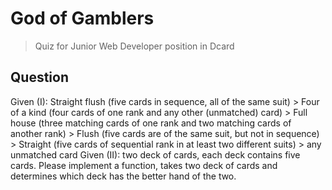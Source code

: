 # God of Gamblers #

> Quiz for Junior Web Developer position in Dcard

## Question ##

Given (I): Straight flush (five cards in sequence, all of the same suit) &gt; Four of a kind (four cards of one rank and any other (unmatched) card) &gt; Full house (three matching cards of one rank and two matching cards of another rank) &gt; Flush (five cards are of the same suit, but not in sequence) &gt; Straight (five cards of sequential rank in at least two different suits) &gt; any unmatched card Given (II): two deck of cards, each deck contains five cards. Please implement a function, takes two deck of cards and determines which deck has the better hand of the two.
